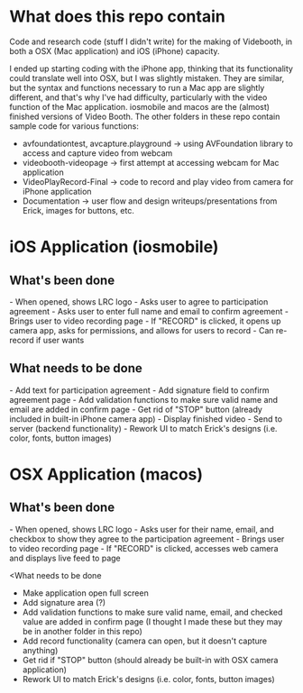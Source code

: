 <h1>What does this repo contain</h1>
<p>Code and research code (stuff I didn't write) for the making of Videbooth, in both a OSX (Mac application) and iOS (iPhone) capacity.</p>
<p>I ended up starting coding with the iPhone app, thinking that its functionality could translate well into OSX, but I was slightly mistaken. They are similar, but the syntax and functions necessary to run a Mac app are slightly different, and that's why I've had difficulty, particularly with the video function of the Mac application.
iosmobile and macos are the (almost) finished versions of Video Booth. The other folders in these repo contain sample code for various functions: </p>
<ul>
<li>avfoundationtest, avcapture.playground -> using AVFoundation library to access and capture video from webcam</li>
<li>videobooth-videopage -> first attempt at accessing webcam for Mac application</li>
<li>VideoPlayRecord-Final -> code to record and play video from camera for iPhone application</li>
<li>Documentation -> user flow and design writeups/presentations from Erick, images for buttons, etc.</li>
</ul>

<h1>iOS Application (iosmobile)</h1>
<h2>What's been done</h2>
- When opened, shows LRC logo
- Asks user to agree to participation agreement 
- Asks user to enter full name and email to confirm agreement
- Brings user to video recording page
- If "RECORD" is clicked, it opens up camera app, asks for permissions, and allows for users to record
- Can re-record if user wants

<h2>What needs to be done</h2>
- Add text for participation agreement
- Add signature field to confirm agreement page
- Add validation functions to make sure valid name and email are added in confirm page
- Get rid of "STOP" button (already included in built-in iPhone camera app)
- Display finished video
- Send to server (backend functionality)
- Rework UI to match Erick's designs (i.e. color, fonts, button images)

<h1>OSX Application (macos)</h1>
<h2>What's been done</h2>
- When opened, shows LRC logo
- Asks user for their name, email, and checkbox to show they agree to the participation agreement
- Brings user to video recording page
- If "RECORD" is clicked, accesses web camera and displays live feed to page

<What needs to be done</h2>
- Make application open full screen
- Add signature area (?)
- Add validation functions to make sure valid name, email, and checked value are added in confirm page (I thought I made these but they may be in another folder in this repo)
- Add record functionality (camera can open, but it doesn't capture anything)
- Get rid if "STOP" button (should already be built-in with OSX camera application)
- Rework UI to match Erick's designs (i.e. color, fonts, button images)
